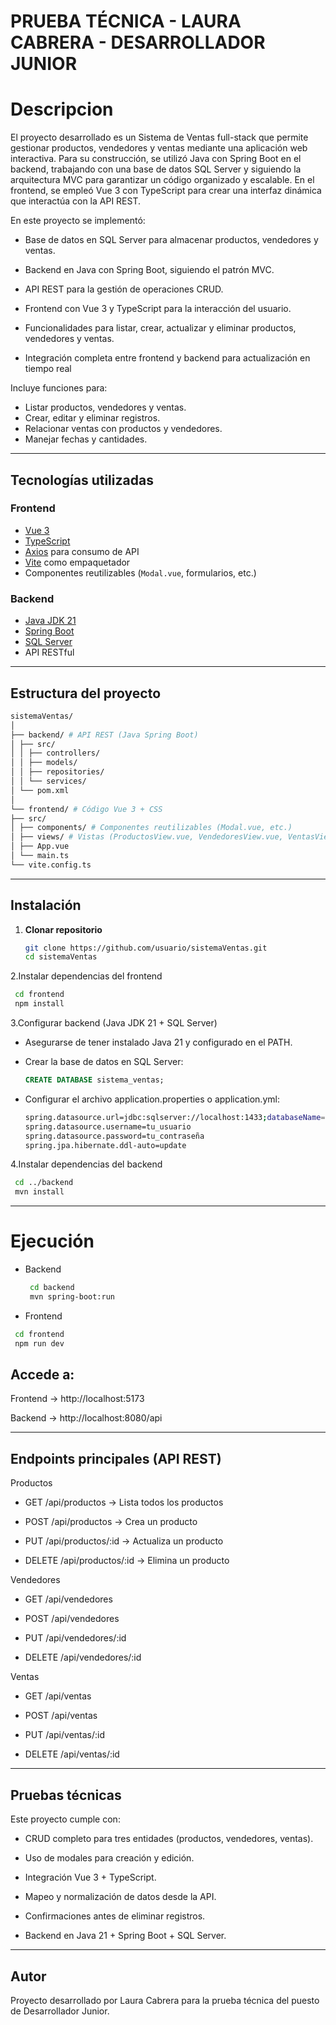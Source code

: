 # PRUEBA TÉCNICA - LAURA CABRERA - DESARROLLADOR JUNIOR

# Descripcion
El proyecto desarrollado es un Sistema de Ventas full-stack que permite gestionar productos, vendedores y ventas mediante una aplicación web interactiva. Para su construcción, se utilizó Java con Spring Boot en el backend, trabajando con una base de datos SQL Server y siguiendo la arquitectura MVC para garantizar un código organizado y escalable. En el frontend, se empleó Vue 3 con TypeScript para crear una interfaz dinámica que interactúa con la API REST.

En este proyecto se implementó:

- Base de datos en SQL Server para almacenar productos, vendedores y ventas.

- Backend en Java con Spring Boot, siguiendo el patrón MVC.

- API REST para la gestión de operaciones CRUD.

- Frontend con Vue 3 y TypeScript para la interacción del usuario.

- Funcionalidades para listar, crear, actualizar y eliminar productos, vendedores y ventas.

- Integración completa entre frontend y backend para actualización en tiempo real

Incluye funciones para:
- Listar productos, vendedores y ventas.
- Crear,  editar y  eliminar registros.
- Relacionar ventas con productos y vendedores.
- Manejar fechas y cantidades.

---

##  Tecnologías utilizadas

### Frontend
- [Vue 3](https://vuejs.org/)
- [TypeScript](https://www.typescriptlang.org/)
- [Axios](https://axios-http.com/) para consumo de API
- [Vite](https://vitejs.dev/) como empaquetador
- Componentes reutilizables (`Modal.vue`, formularios, etc.)

### Backend
- [Java JDK 21](https://openjdk.org/projects/jdk/21/)
- [Spring Boot](https://spring.io/projects/spring-boot)
- [SQL Server](https://www.microsoft.com/sql-server/)
- API RESTful

---

##  Estructura del proyecto
```bash
sistemaVentas/
│
├── backend/ # API REST (Java Spring Boot)
│ ├── src/
│ │ ├── controllers/
│ │ ├── models/
│ │ ├── repositories/
│ │ └── services/
│ └── pom.xml
│
└── frontend/ # Código Vue 3 + CSS
├── src/
│ ├── components/ # Componentes reutilizables (Modal.vue, etc.)
│ ├── views/ # Vistas (ProductosView.vue, VendedoresView.vue, VentasView.vue)
│ ├── App.vue
│ └── main.ts
└── vite.config.ts
```

---

##  Instalación

1. **Clonar repositorio**
   ```bash
   git clone https://github.com/usuario/sistemaVentas.git
   cd sistemaVentas
   ```
2.Instalar dependencias del frontend
   ```bash
    cd frontend
    npm install
   ```
3.Configurar backend (Java JDK 21 + SQL Server)

- Asegurarse de tener instalado Java 21 y configurado en el PATH.

- Crear la base de datos en SQL Server:

  ```sql
  CREATE DATABASE sistema_ventas;
  ```

- Configurar el archivo application.properties o application.yml:
   ```bash
  spring.datasource.url=jdbc:sqlserver://localhost:1433;databaseName=sistema_ventas
  spring.datasource.username=tu_usuario
  spring.datasource.password=tu_contraseña
  spring.jpa.hibernate.ddl-auto=update
   ```

4.Instalar dependencias del backend
   ```bash
    cd ../backend
    mvn install
   ```
---

# Ejecución
 - Backend
   ```bash
    cd backend
    mvn spring-boot:run
   ```
  - Frontend
   ```bash
    cd frontend
    npm run dev
   ```

## Accede a:

Frontend → http://localhost:5173

Backend → http://localhost:8080/api

---


## Endpoints principales (API REST)

Productos

- GET /api/productos → Lista todos los productos

- POST /api/productos → Crea un producto

- PUT /api/productos/:id → Actualiza un producto

- DELETE /api/productos/:id → Elimina un producto

Vendedores

- GET /api/vendedores

- POST /api/vendedores

- PUT /api/vendedores/:id

- DELETE /api/vendedores/:id

Ventas

- GET /api/ventas

- POST /api/ventas

- PUT /api/ventas/:id

- DELETE /api/ventas/:id

---

## Pruebas técnicas

Este proyecto cumple con:

- CRUD completo para tres entidades (productos, vendedores, ventas).

- Uso de modales para creación y edición.

- Integración Vue 3 + TypeScript.

- Mapeo y normalización de datos desde la API.

- Confirmaciones antes de eliminar registros.

- Backend en Java 21 + Spring Boot + SQL Server.

---

## Autor
Proyecto desarrollado por Laura Cabrera para la prueba técnica del puesto de Desarrollador Junior.
